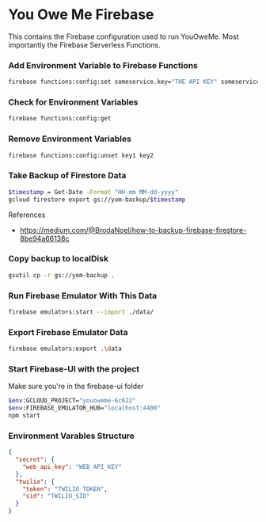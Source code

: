 # You Owe Me Firebase

This contains the Firebase configuration used to run YouOweMe.
Most importantly the Firebase Serverless Functions.

### Add Environment Variable to Firebase Functions

```bash
firebase functions:config:set someservice.key="THE API KEY" someservice.id="THE CLIENT ID"
```

### Check for Environment Variables

```bash
firebase functions:config:get
```

### Remove Environment Variables

```bash
firebase functions:config:unset key1 key2
```

### Take Backup of Firestore Data

```bash
$timestamp = Get-Date -Format "HH-mm MM-dd-yyyy"
gcloud firestore export gs://yom-backup/$timestamp
```

References

- https://medium.com/@BrodaNoel/how-to-backup-firebase-firestore-8be94a66138c

### Copy backup to localDisk

```bash
gsutil cp -r gs://yom-backup .
```

### Run Firebase Emulator With This Data

```bash
firebase emulators:start --import ./data/
```

### Export Firebase Emulator Data

```bash
firebase emulators:export .\data
```

### Start Firebase-UI with the project

Make sure you're in the firebase-ui folder

```bash
$env:GCLOUD_PROJECT="youoweme-6c622"
$env:FIREBASE_EMULATOR_HUB="localhost:4400"
npm start
```

### Environment Varables Structure

```json
{
  "secret": {
    "web_api_key": "WEB_API_KEY"
  },
  "twilio": {
    "token": "TWILIO_TOKEN",
    "sid": "TWILIO_SID"
  }
}
```
